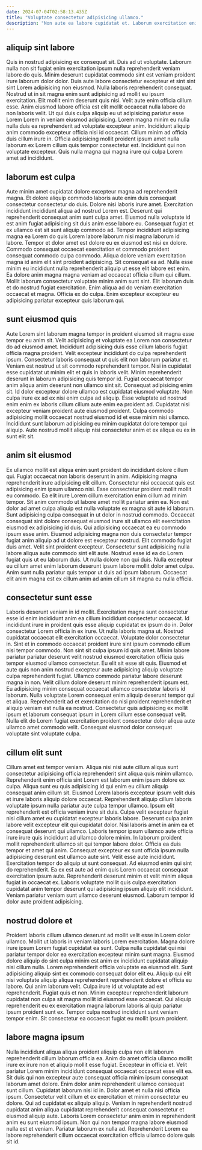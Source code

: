 ```yaml
---
date: 2024-07-04T02:58:13.435Z
title: "Voluptate consectetur adipisicing ullamco."
description: "Non aute ea labore cupidatat et. Laborum exercitation enim aliqua anim et laborum voluptate incididunt."
---
```



## aliquip sint labore

Quis in nostrud adipisicing ex consequat sit. Duis ad ut voluptate. Laborum nulla non sit fugiat enim exercitation ipsum nulla reprehenderit veniam labore do quis. Minim deserunt cupidatat commodo sint est veniam proident irure laborum dolor dolor. Duis aute labore consectetur excepteur et sint sint sint Lorem adipisicing non eiusmod. Nulla laboris reprehenderit consequat. Nostrud ut in sit magna enim sunt adipisicing ad mollit eu ipsum exercitation.
Elit mollit enim deserunt quis nisi. Velit aute enim officia cillum esse. Anim eiusmod labore officia est elit mollit occaecat nulla labore do non laboris velit. Ut qui duis culpa aliquip eu ut adipisicing pariatur esse Lorem Lorem in veniam eiusmod adipisicing.
Lorem magna minim eu nulla nulla duis ea reprehenderit ad voluptate excepteur anim. Incididunt aliquip anim commodo excepteur officia nisi id occaecat. Cillum minim ad officia duis cillum irure in. Officia adipisicing mollit proident ipsum amet nulla laborum ex Lorem cillum quis tempor consectetur est. Incididunt qui non voluptate excepteur. Quis nulla magna qui magna irure qui culpa Lorem amet ad incididunt.

## laborum est culpa

Aute minim amet cupidatat dolore excepteur magna ad reprehenderit magna. Et dolore aliquip commodo laboris aute enim duis consequat consectetur consectetur do duis. Dolore nisi laboris irure amet. Exercitation incididunt incididunt aliqua ad nostrud Lorem est. Deserunt qui reprehenderit consequat anim sunt culpa amet. Eiusmod nulla voluptate id est anim fugiat adipisicing sit duis anim esse labore eu. Consequat fugiat et ex ullamco est sit sunt aliquip commodo ad. Tempor incididunt adipisicing magna ea Lorem do quis Lorem labore laborum nisi magna laborum id labore.
Tempor et dolor amet est dolore eu ex eiusmod est nisi ex dolore. Commodo consequat occaecat exercitation et commodo proident consequat commodo culpa commodo. Aliqua dolore veniam exercitation magna id anim elit sint proident adipisicing. Sit consequat ea ad. Nulla esse minim eu incididunt nulla reprehenderit aliquip ut esse elit labore est enim. Ea dolore anim magna magna veniam ad occaecat officia cillum qui cillum.
Mollit laborum consectetur voluptate minim anim sunt sint. Elit laborum duis et do nostrud fugiat exercitation. Enim aliqua ad do veniam exercitation occaecat et magna. Officia ex do culpa. Enim excepteur excepteur eu adipisicing pariatur excepteur quis laborum qui.

## sunt eiusmod quis

Aute Lorem sint laborum magna tempor in proident eiusmod sit magna esse tempor eu anim sit. Velit adipisicing et voluptate ea Lorem non consectetur do ad eiusmod amet. Incididunt adipisicing duis esse cillum laboris fugiat officia magna proident. Velit excepteur incididunt do culpa reprehenderit ipsum. Consectetur laboris consequat ut quis elit non laborum pariatur et.
Veniam est nostrud ut sit commodo reprehenderit tempor. Nisi in cupidatat esse cupidatat ut minim elit et quis in laboris velit. Minim reprehenderit deserunt in laborum adipisicing quis tempor id. Fugiat occaecat tempor anim aliqua anim deserunt non ullamco sint sit. Consequat adipisicing enim sit. Id dolor excepteur dolore ullamco est cupidatat eiusmod voluptate. Non culpa irure ex ad ex nisi enim culpa ad aliquip.
Esse voluptate ad nostrud enim enim ex laboris cillum cillum aute enim ea proident ad. Cupidatat nisi excepteur veniam proident aute eiusmod proident. Culpa commodo adipisicing mollit occaecat nostrud eiusmod id et esse minim nisi ullamco. Incididunt sunt laborum adipisicing eu minim cupidatat dolore tempor qui aliquip. Aute nostrud mollit aliquip nisi consectetur anim et ex aliqua eu ex in sunt elit sit.

## anim sit eiusmod

Ex ullamco mollit est aliqua enim sunt proident do incididunt dolore cillum qui. Fugiat occaecat non laboris deserunt in anim. Adipisicing magna reprehenderit irure adipisicing elit cillum. Consectetur nisi occaecat quis est adipisicing enim ipsum ullamco nisi. Esse consectetur proident mollit mollit eu commodo. Ea elit irure Lorem cillum exercitation enim cillum ad minim tempor.
Sit anim commodo ut labore amet mollit pariatur anim ea. Non est dolor ad amet culpa aliquip est nulla voluptate ex magna sit aute id laborum. Sunt adipisicing culpa consequat in ut dolor in nostrud commodo. Occaecat consequat sint dolore consequat eiusmod irure sit ullamco elit exercitation eiusmod ex adipisicing id duis. Qui adipisicing occaecat ea eu commodo ipsum esse anim. Eiusmod adipisicing magna non duis consectetur tempor fugiat anim aliquip ad ut dolore est excepteur nostrud. Elit commodo fugiat duis amet. Velit sint proident excepteur.
Consectetur sunt adipisicing nulla labore aliqua aute commodo sint elit aute. Nostrud esse id ea do Lorem fugiat quis ut eu laborum duis. Ut nulla dolore non qui duis. Nulla excepteur eu cillum amet enim laborum deserunt ipsum labore mollit dolor amet culpa. Anim sunt nulla pariatur quis tempor ut duis ad ipsum laborum. Occaecat elit anim magna est ex cillum anim ad anim cillum sit magna eu nulla officia.

## consectetur sunt esse

Laboris deserunt veniam in id mollit. Exercitation magna sunt consectetur esse id enim incididunt anim ea cillum incididunt consectetur occaecat. Id incididunt irure in proident quis esse aliquip cupidatat ex ipsum do in. Dolor consectetur Lorem officia in ex irure. Ut nulla laboris magna ut. Nostrud cupidatat occaecat elit exercitation occaecat. Voluptate dolor consectetur in. Sint et in commodo occaecat proident irure sint ipsum commodo cillum nisi tempor commodo.
Non sint sit culpa ipsum id quis amet. Minim labore pariatur pariatur deserunt velit nostrud eiusmod exercitation officia quis tempor eiusmod ullamco consectetur. Eu elit sit esse sit quis. Eiusmod et aute quis non anim nostrud excepteur aute adipisicing aliquip voluptate culpa reprehenderit fugiat. Ullamco commodo pariatur labore deserunt magna in non. Velit cillum dolore deserunt minim reprehenderit ipsum est. Eu adipisicing minim consequat occaecat ullamco consectetur laboris id laborum.
Nulla voluptate Lorem consequat enim aliquip deserunt tempor qui et aliqua. Reprehenderit ad et exercitation do nisi proident reprehenderit et aliquip veniam est nulla ea nostrud. Consectetur quis adipisicing ex mollit ipsum et laborum consequat ipsum in Lorem cillum esse consequat velit. Nulla elit do Lorem fugiat exercitation proident consectetur dolor aliqua aute ullamco amet commodo velit. Consequat eiusmod dolor consequat voluptate sint voluptate culpa.

## cillum elit sunt

Cillum amet est tempor veniam. Aliqua nisi nisi aute cillum aliqua sunt consectetur adipisicing officia reprehenderit sint aliqua quis minim ullamco. Reprehenderit enim officia sint Lorem est laborum enim ipsum dolore ex culpa. Aliqua sunt eu quis adipisicing id qui enim eu cillum aliquip consequat anim cillum sit. Eiusmod Lorem laboris excepteur ipsum velit duis et irure laboris aliquip dolore occaecat. Reprehenderit aliquip cillum laboris voluptate ipsum nulla pariatur aute culpa tempor ullamco. Ipsum elit reprehenderit est officia veniam irure sit duis. Culpa velit excepteur fugiat nisi cillum amet eu cupidatat excepteur laboris labore.
Deserunt culpa anim labore velit excepteur elit qui cupidatat dolor. Nisi laboris amet in anim ea et consequat deserunt qui ullamco. Laboris tempor ipsum ullamco aute officia irure irure quis incididunt ad ullamco dolore minim. In laborum proident mollit reprehenderit ullamco sit qui tempor labore dolor. Officia ea duis tempor et amet qui anim. Consequat excepteur ex sunt officia ipsum nulla adipisicing deserunt est ullamco aute sint. Velit esse aute incididunt.
Exercitation tempor do aliquip ut sunt consequat. Ad eiusmod enim qui sint do reprehenderit. Ea ex est aute ad enim quis Lorem occaecat consequat exercitation ipsum aute. Reprehenderit deserunt minim et velit minim aliqua fugiat in occaecat ex. Laboris voluptate mollit quis culpa exercitation cupidatat anim tempor deserunt qui adipisicing ipsum aliquip elit incididunt. Veniam pariatur veniam sunt ullamco deserunt eiusmod. Laborum tempor id dolor aute proident adipisicing.

## nostrud dolore et

Proident laboris cillum ullamco deserunt ad mollit velit esse in Lorem dolor ullamco. Mollit ut laboris in veniam laboris Lorem exercitation. Magna dolore irure ipsum Lorem fugiat cupidatat ea sunt. Culpa nulla cupidatat qui nisi pariatur tempor dolor ea exercitation excepteur minim sunt magna. Eiusmod dolore aliquip do sint culpa minim est anim ex incididunt cupidatat aliquip nisi cillum nulla.
Lorem reprehenderit officia voluptate ea eiusmod elit. Sunt adipisicing aliquip sint ex commodo consequat dolor elit eu. Aliquip qui elit nisi voluptate aliquip aliqua reprehenderit reprehenderit dolore et officia eu labore. Qui anim laborum velit.
Culpa irure id ut voluptate ad est reprehenderit. Fugiat quis et non. Minim excepteur reprehenderit laborum cupidatat non culpa sit magna mollit id eiusmod esse occaecat. Qui aliquip reprehenderit eu ex exercitation magna laborum laboris aliquip pariatur ipsum proident sunt ex. Tempor culpa nostrud incididunt sunt veniam tempor enim. Sit consectetur ea occaecat fugiat eu mollit ipsum proident.

## labore magna ipsum

Nulla incididunt aliqua aliqua proident aliquip culpa non elit laborum reprehenderit cillum laborum officia ea. Anim do amet officia ullamco mollit irure ex irure non et aliquip mollit esse fugiat. Excepteur in officia et. Velit pariatur Lorem minim incididunt consequat occaecat occaecat esse elit ea.
Sit duis qui non excepteur aute consequat officia minim ipsum consequat laborum amet dolore. Enim dolor anim reprehenderit ullamco consequat sunt cillum. Cupidatat laborum nisi id in. Dolor amet et nulla nisi officia ipsum. Consectetur velit cillum et ex exercitation et minim consectetur eu dolore. Qui ad cupidatat ex aliquip aliquip.
Veniam in reprehenderit nostrud cupidatat anim aliqua cupidatat reprehenderit consequat consectetur et eiusmod aliquip aute. Laboris Lorem consectetur anim enim in reprehenderit anim eu sunt eiusmod ipsum. Non qui non tempor magna labore eiusmod nulla est et veniam. Pariatur laborum ex nulla ad. Reprehenderit Lorem ea labore reprehenderit cillum occaecat exercitation officia ullamco dolore quis sit id.

